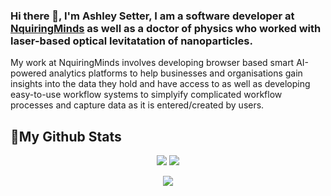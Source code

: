 ### Hi there 👋, I'm Ashley Setter, I am a software developer at [NquiringMinds](https://nquiringminds.com/) as well as a doctor of physics who worked with laser-based optical levitatation of nanoparticles.

My work at NquiringMinds involves developing browser based smart AI-powered analytics platforms to help businesses and organisations gain insights into the data they hold and have access to as well as developing easy-to-use workflow systems to simplyify complicated workflow processes and capture data as it is entered/created by users.

## :pushpin:My Github Stats
<p align=center><img src="https://github-readme-stats.vercel.app/api?username=Rohith04MVK&show_icons=true&theme=tokyonight"/> <img src="https://github-readme-stats.vercel.app/api/top-langs/?username=Rohith04MVK&layout=compact&theme=tokyonight"/></p>
<p align=center><img src="https://github-readme-streak-stats.herokuapp.com/?user=Rohith04MVK&theme=tokyonight"></p>
